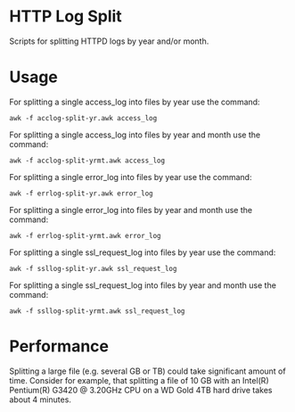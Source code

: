 # HTTP Log Split

Scripts for splitting HTTPD logs by year and/or month.

# Usage

For splitting a single access_log into files by year use the command:

```awk -f acclog-split-yr.awk access_log```

For splitting a single access_log into files by year and month use the command:

```awk -f acclog-split-yrmt.awk access_log```

For splitting a single error_log into files by year use the command:

```awk -f errlog-split-yr.awk error_log```

For splitting a single error_log into files by year and month use the command:

```awk -f errlog-split-yrmt.awk error_log```

For splitting a single ssl_request_log into files by year use the command:

```awk -f ssllog-split-yr.awk ssl_request_log```

For splitting a single ssl_request_log into files by year and month use the command:

```awk -f ssllog-split-yrmt.awk ssl_request_log```

# Performance

Splitting a large file (e.g. several GB or TB) could take significant amount
of time. Consider for example, that splitting a file of 10 GB with an
Intel(R) Pentium(R) G3420 @ 3.20GHz CPU on a WD Gold 4TB hard drive takes
about 4 minutes.

